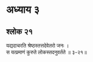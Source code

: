 # अध्याय ३

## श्लोक २१

यद्यदाचरति श्रेष्ठस्तत्तदेवेतरो जनः ।<br>स यत्प्रमाणं कुरुते लोकस्तदनुवर्तते ॥ ३-२१॥<br><br>

